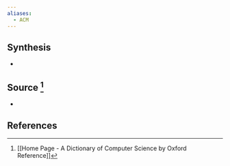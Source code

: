```yaml
---
aliases:
  - ACM
---
```

## Synthesis
- 
## Source [^1]
- 
## References

[^1]: [[Home Page - A Dictionary of Computer Science by Oxford Reference]]